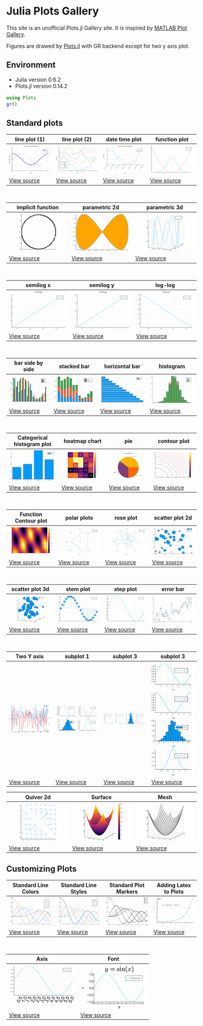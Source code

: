 # Julia Plots Gallery

This site is an unofficial Plots.jl Gallery site. It is inspired by [MATLAB Plot Gallery](https://jp.mathworks.com/products/matlab/plot-gallery.html).

Figures are drawed by [Plots.jl](https://github.com/JuliaPlots/Plots.jl) with GR backend except for two y axis plot.

## Environment
- Julia version 0.6.2
- Plots.jl version 0.14.2

```julia
using Plots
gr()
```

## Standard plots

| line plot (1)                                      | line plot (2)                                     | date time plot                                            | function plot                                   |
| ----                                               | ----                                              | ----                                                      | ----                                            |
| ![s_line_plot1.png](src/figures/s_line_plot1.png)  | ![s_line_plot2.png](src/figures/s_line_plot2.png) | ![s_datetime_plot1.png](src/figures/s_datetime_plot1.png) | ![s_function1.png](src/figures/s_function1.png) |
| [View source](src/line_plot1.md)                   | [View source](src/line_plot2.md)                  | [View source](src/datetime_plot1.md)                      | [View source](src/function1.md)                 |

<br>

| implicit function                             | parametric 2d                                         | parametric 3d                                         | 
| ----                                          | ----                                                  | ----                                                  |
| ![s_implicit.png](src/figures/s_implicit.png) | ![s_parametric2d.png](src/figures/s_parametric2d.png) | ![s_parametric3d.png](src/figures/s_parametric3d.png) | 
| [View source](src/implicit.md)                | [View source](src/parametric2d.md)                    | [View source](src/parametric3d.md)                    |

<br>

| semilog x                                     | semilog y                                     | log-log                                   | 
| ----                                          | ----                                          | ----                                      |
| ![s_semilogx.png](src/figures/s_semilogx.png) | ![s_semilogy.png](src/figures/s_semilogy.png) | ![s_loglog.png](src/figures/s_loglog.png) | 
| [View source](src/semilogx.md)                | [View source](src/semilogy.md)                | [View source](src/loglog.md)              |

<br>

| bar side by side                              | stacked bar                                       | horizontal bar                                          | histogram                                     |
| ----                                          |----                                               | ----                                                    | ----                                          |
| ![s_bardodge.png](src/figures/s_bardodge.png) | ![s_barstacked.png](src/figures/s_barstacked.png) | ![s_barhorizontal.png](src/figures/s_barhorizontal.png) | ![histogram.png](src/figures/s_histogram.png) |
| [View source](src/bardodge.md)                | [View source](src/barstacked.md)                  | [View source](src/barhorizontal.md)                     | [View source](src/histogram.md)               |

<br>

| Categorical histogram plot                                            | heatmap chart                                       | pie                               | contour plot                              |
| ----                                                                  | ----                                                | ----                              | ----                                      |
| ![categorical_histogram.png](src/figures/s_categorical_histogram.png) | ![heatmapchart.png](src/figures/s_heatmapchart.png) | ![pie.png](src/figures/s_pie.png) | ![contour.png](src/figures/s_contour.png) |
| [View source](src/Categoricalhistogramplot.md)                        | [View source](src/heatmapchart.md)                  | [View source](src/pie.md)         | [View source](src/contourplot.md)         |

<br>

| Function Contour plot                         | polar plots                           | rose plot                           | scatter plot 2d                               |
| ----                                          | ----                                  | ----                                | ----                                          |
| ![fncontour.png](src/figures/s_fncontour.png) | ![polar.png](src/figures/s_polar.png) | ![rose.png](src/figures/s_rose.png) | ![scatter2d.png](src/figures/s_scatter2d.png) |
| [View source](src/rncontour.md)               | [View source](src/polar.md)           | [View source](src/rose.md)          | [View source](src/scatter2d.md)               |

<br>

| scatter plot 3d                               | stem plot                           | step plot                           | error bar                                   |
| ----                                          | ----                                | ----                                | ----                                        |
| ![scatter3d.png](src/figures/s_scatter3d.png) | ![stem.png](src/figures/s_stem.png) | ![step.png](src/figures/s_step.png) | ![errorbar.png](src/figures/s_errorbar.png) |
| [View source](src/scatter3d.md)               | [View source](src/stem.md)          | [View source](src/step.md)          | [View source](src/errorbar.md)              |

<br>

| Two Y axis                                  | subplot 1                                   | subplot 3                                   | subplot 3                                   |
| ----                                        | ----                                        | ----                                        | ----                                        |
| ![twoyaxis.png](src/figures/s_twoyaxis.png) | ![subplot1.png](src/figures/s_subplot1.png) | ![subplot2.png](src/figures/s_subplot2.png) | ![subplot3.png](src/figures/s_subplot3.png) |
| [View source](src/twoyaxis.md)              | [View source](src/subplot1.md)              | [View source](src/subplot2.md)              | [View source](src/subplot3.md)              |


| Quiver 2d                                   | Surface                                   | Mesh                                |
| ----                                        | ----                                      | ----                                |
| ![quiver2d.png](src/figures/s_quiver2d.png) | ![surface.png](src/figures/s_surface.png) | ![mesh.png](src/figures/s_mesh.png) |
| [View source](src/quiver2d.md)              | [View source](src/surface.md)             | [View source](src/mesh.md)          | 



## Customizing Plots

| Standard Line Colors                          | Standard Line Styles                          | Standard Plot Markers                             | Adding Latex to Plots                 |
| ----                                          | ----                                          | ----                                              | ----                                  |
| ![colorplot.png](src/figures/s_colorplot.png) | ![linestyle.png](src/figures/s_linestyle.png) | ![markertypes.png](src/figures/s_markertypes.png) | ![latex.png](src/figures/s_latex.png) |
| [View source](src/colorplot.md)               | [View source](src/linestyle.md)               | [View source](src/markertypes.md)                 | [View source](src/latex.md)           |

<br>

| Axis                                     | Font                                     |
| ----                                     | ----                                     |
| ![colorplot.png](src/figures/s_axis.png) | ![linestyle.png](src/figures/s_font.png) |
| [View source](src/axis.md)               | [View source](src/font.md)               |
